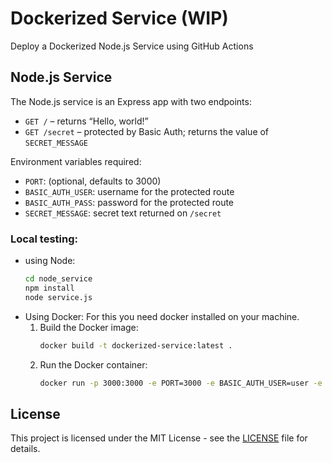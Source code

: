 # Dockerized Service (WIP)
Deploy a Dockerized Node.js Service using GitHub Actions

## Node.js Service
The Node.js service is an Express app with two endpoints:

- `GET /` – returns “Hello, world!”
- `GET /secret` – protected by Basic Auth; returns the value of `SECRET_MESSAGE`

Environment variables required:
- `PORT`: (optional, defaults to 3000)
- `BASIC_AUTH_USER`: username for the protected route
- `BASIC_AUTH_PASS`: password for the protected route
- `SECRET_MESSAGE`: secret text returned on `/secret`

### Local testing:
- using Node:
    ```bash
    cd node_service
    npm install
    node service.js
    ```
- Using Docker:
    For this you need docker installed on your machine.
    1. Build the Docker image:
        ```bash
        docker build -t dockerized-service:latest .
        ``` 
    2. Run the Docker container:
        ```bash
        docker run -p 3000:3000 -e PORT=3000 -e BASIC_AUTH_USER=user -e BASIC_AUTH_PASS=pass -e SECRET_MESSAGE=secret dockerized-service:latest
        ```

## License
This project is licensed under the MIT License - see the [LICENSE](https://github.com/MGhaith/Dockerized-Service/blob/main/LICENSE) file for details.